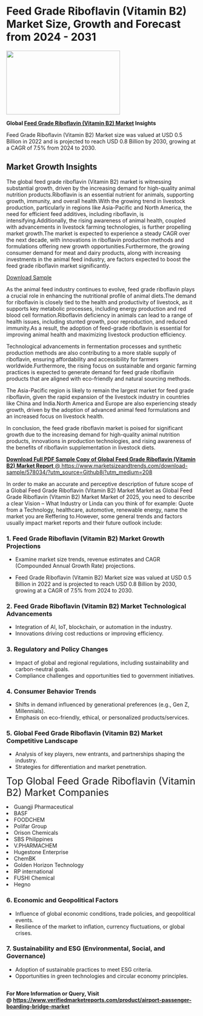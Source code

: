 <H1>Feed Grade Riboflavin (Vitamin B2) Market Size, Growth and Forecast from 2024 - 2031</H1><img class="aligncenter size-medium wp-image-584254" src="https://thirdeyenews.in/wp-content/uploads/2024/09/Global-Market-Research-300x168.jpeg" alt="" width="300" height="168" /><p><strong>Global&nbsp;<a href="https://www.marketsizeandtrends.com/download-sample/578034/?utm_source=Github8j?utm_medium=208">Feed Grade Riboflavin (Vitamin B2) Market</a> Insights</strong></p><p>Feed Grade Riboflavin (Vitamin B2) Market size was valued at USD 0.5 Billion in 2022 and is projected to reach USD 0.8 Billion by 2030, growing at a CAGR of 7.5% from 2024 to 2030.</p><p><h2>Market Growth Insights</h2> <p>The global feed grade riboflavin (Vitamin B2) market is witnessing substantial growth, driven by the increasing demand for high-quality animal nutrition products.Riboflavin is an essential nutrient for animals, supporting growth, immunity, and overall health.With the growing trend in livestock production, particularly in regions like Asia-Pacific and North America, the need for efficient feed additives, including riboflavin, is intensifying.Additionally, the rising awareness of animal health, coupled with advancements in livestock farming technologies, is further propelling market growth.The market is expected to experience a steady CAGR over the next decade, with innovations in riboflavin production methods and formulations offering new growth opportunities.Furthermore, the growing consumer demand for meat and dairy products, along with increasing investments in the animal feed industry, are factors expected to boost the feed grade riboflavin market significantly.</p> <p><a href="#">Download Sample</a></p> <p>As the animal feed industry continues to evolve, feed grade riboflavin plays a crucial role in enhancing the nutritional profile of animal diets.The demand for riboflavin is closely tied to the health and productivity of livestock, as it supports key metabolic processes, including energy production and red blood cell formation.Riboflavin deficiency in animals can lead to a range of health issues, including stunted growth, poor reproduction, and reduced immunity.As a result, the adoption of feed-grade riboflavin is essential for improving animal health and maximizing livestock production efficiency.</p> <p>Technological advancements in fermentation processes and synthetic production methods are also contributing to a more stable supply of riboflavin, ensuring affordability and accessibility for farmers worldwide.Furthermore, the rising focus on sustainable and organic farming practices is expected to generate demand for feed grade riboflavin products that are aligned with eco-friendly and natural sourcing methods.</p> <p>The Asia-Pacific region is likely to remain the largest market for feed grade riboflavin, given the rapid expansion of the livestock industry in countries like China and India.North America and Europe are also experiencing steady growth, driven by the adoption of advanced animal feed formulations and an increased focus on livestock health.</p> <p>In conclusion, the feed grade riboflavin market is poised for significant growth due to the increasing demand for high-quality animal nutrition products, innovations in production technologies, and rising awareness of the benefits of riboflavin supplementation in livestock diets.</p> <p><a href="#"></p><p><span class=""><strong>Download Full PDF Sample Copy of Global Feed Grade Riboflavin (Vitamin B2) Market Report</strong> @ <a href="https://www.marketsizeandtrends.com/download-sample/578034/?utm_source=Github8j?utm_medium=208" target="_blank">https://www.marketsizeandtrends.com/download-sample/578034/?utm_source=Github8j?utm_medium=208</a></span></p><p>In order to make an accurate and perceptive description of future scope of a Global&nbsp;Feed Grade Riboflavin (Vitamin B2) Market Market as Global&nbsp;Feed Grade Riboflavin (Vitamin B2) Market Market of 2025, you need to describe a clear Vision &ndash; What Industry or Linda can you think of for example: Quote from a Technology, healthcare, automotive, renewable energy, name the market you are Reffering to.However, some general trends and factors usually impact market reports and their future outlook include:</p><h3>1.&nbsp;<strong>Feed Grade Riboflavin (Vitamin B2) Market Growth Projections</strong></h3><ul><li>Examine market size trends, revenue estimates and CAGR (Compounded Annual Growth Rate) projections.</li><li><p>Feed Grade Riboflavin (Vitamin B2) Market size was valued at USD 0.5 Billion in 2022 and is projected to reach USD 0.8 Billion by 2030, growing at a CAGR of 7.5% from 2024 to 2030.</p></li></ul><h3>2.&nbsp;<strong>Feed Grade Riboflavin (Vitamin B2) Market Technological Advancements</strong></h3><ul><li>Integration of AI, IoT, blockchain, or automation in the industry.</li><li>Innovations driving cost reductions or improving efficiency.</li></ul><h3>3.&nbsp;<strong>Regulatory and Policy Changes</strong></h3><ul><li>Impact of global and regional regulations, including sustainability and carbon-neutral goals.</li><li>Compliance challenges and opportunities tied to government initiatives.</li></ul><h3>4.&nbsp;<strong>Consumer Behavior Trends</strong></h3><ul><li>Shifts in demand influenced by generational preferences (e.g., Gen Z, Millennials).</li><li>Emphasis on eco-friendly, ethical, or personalized products/services.</li></ul><h3>5.&nbsp;<strong>Global Feed Grade Riboflavin (Vitamin B2) Market Competitive Landscape</strong></h3><ul><li>Analysis of key players, new entrants, and partnerships shaping the industry.</li><li>Strategies for differentiation and market penetration.</li></ul><p data-pm-slice="1 1 []"><span style="color: inherit; font-family: inherit; font-size: 25px;">Top Global Feed Grade Riboflavin (Vitamin B2) Market Companies</span></p><div class="" data-test-id=""><p><li>Guangji Pharmaceutical</li><li> BASF</li><li> FOODCHEM</li><li> Polifar Group</li><li> Orison Chemicals</li><li> SBS Philippines</li><li> V.PHARMACHEM</li><li> Hugestone Enterprise</li><li> ChemBK</li><li> Golden Horizon Technology</li><li> RP international</li><li> FUSHI Chemical</li><li> Hegno</li></p></div><h3>6.&nbsp;<strong>Economic and Geopolitical Factors</strong></h3><ul><li>Influence of global economic conditions, trade policies, and geopolitical events.</li><li>Resilience of the market to inflation, currency fluctuations, or global crises.</li></ul><h3>7.&nbsp;<strong>Sustainability and ESG (Environmental, Social, and Governance)</strong></h3><ul><li>Adoption of sustainable practices to meet ESG criteria.</li><li>Opportunities in green technologies and circular economy principles.</li></ul><h2><strong style="font-size: 14px;">For More Information or Query, Visit @&nbsp;</strong><a style="background-color: #ffffff; font-size: 14px;" href="https://www.marketsizeandtrends.com/report/feed-grade-riboflavin-vitamin-b2-market/" target="_blank">https://www.verifiedmarketreports.com/product/airport-passenger-boarding-bridge-market</a></h2>